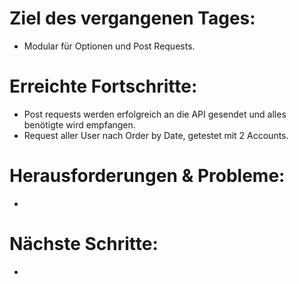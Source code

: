# Ziel des vergangenen Tages:
- Modular für Optionen und Post Requests.

# Erreichte Fortschritte:
- Post requests werden erfolgreich an die API gesendet und alles benötigte wird empfangen.
- Request aller User nach Order by Date, getestet mit 2 Accounts.

# Herausforderungen & Probleme:
- 

# Nächste Schritte:
- 